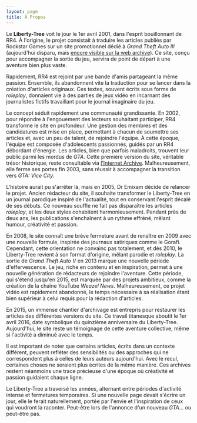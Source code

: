 ```yaml
---
layout: page
title: À Propos
---
```


Le **Liberty-Tree** voit le jour le 1er avril 2001, dans l'esprit bouillonnant de RR4. À l'origine, le projet consistait à traduire les articles publiés par Rockstar Games sur un site promotionnel dédié à *Grand Theft Auto III* (aujourd'hui disparu, mais [encore visible sur la web archive](https://web.archive.org/web/20190328010234/http://www.rockstargames.com/libertytree/)). Ce site, conçu pour accompagner la sortie du jeu, servira de point de départ à une aventure bien plus vaste.

Rapidement, RR4 est rejoint par une bande d'amis partageant la même passion. Ensemble, ils abandonnent vite la traduction pour se lancer dans la création d'articles originaux. Ces textes, souvent écrits sous forme de *roleplay*, donnaient vie à des parties de jeux vidéo en incarnant des journalistes fictifs travaillant pour le journal imaginaire du jeu.

Le concept séduit rapidement une communauté grandissante. En 2002, pour répondre à l'engouement des lecteurs souhaitant participer, RR4 transforme le site en profondeur. Une gestion des membres et des candidatures est mise en place, permettant à chacun de soumettre ses articles et, avec un peu de talent, de rejoindre l'équipe. À cette époque, l'équipe est composée d'adolescents passionnés, guidés par un RR4 débordant d'énergie. Les articles, bien que parfois maladroits, trouvent leur public parmi les mordus de *GTA*. Cette première version du site, véritable trésor historique, reste consultable via [l’Internet Archive](https://web.archive.org/web/20020613150629/http://liberty-tree.mine.nu:80/index.html). Malheureusement, elle ferme ses portes fin 2003, sans réussir à accompagner la transition vers *GTA: Vice City*.

L'histoire aurait pu s'arrêter là, mais en 2005, Dr Emixam décide de relancer le projet. Ancien rédacteur du site, il souhaite transformer le Liberty-Tree en un journal parodique inspiré de l'actualité, tout en conservant l'esprit décalé de ses débuts. Ce nouveau souffle ne fait pas disparaître les articles *roleplay*, et les deux styles cohabitent harmonieusement. Pendant près de deux ans, les publications s'enchaînent à un rythme effréné, mêlant humour, créativité et passion.

En 2008, le site connaît une brève fermeture avant de renaître en 2009 avec une nouvelle formule, inspirée des journaux satiriques comme le Gorafi. Cependant, cette orientation ne convainc pas totalement, et dès 2010, le Liberty-Tree revient à son format d'origine, mêlant parodie et *roleplay*. La sortie de *Grand Theft Auto V* en 2013 marque une nouvelle période d'effervescence. Le jeu, riche en contenu et en inspiration, permet à une nouvelle génération de rédacteurs de rejoindre l'aventure. Cette période, qui s'étend jusqu'en 2015, est marquée par des projets ambitieux, comme la création de la chaîne YouTube *Weazel News*. Malheureusement, ce projet vidéo est rapidement abandonné, le temps nécessaire à sa réalisation étant bien supérieur à celui requis pour la rédaction d'articles.

En 2015, un immense chantier d'archivage est entrepris pour restaurer les articles des différentes versions du site. Ce travail titanesque aboutit le 1er avril 2016, date symbolique du quinzième anniversaire du Liberty-Tree. Aujourd'hui, le site reste un témoignage de cette aventure collective, même si l'activité a diminué avec le temps.

Il est important de noter que certains articles, écrits dans un contexte différent, peuvent refléter des sensibilités ou des approches qui ne correspondent plus à celles de leurs auteurs aujourd'hui. Avec le recul, certaines choses ne seraient plus écrites de la même manière. Ces archives restent néanmoins une trace précieuse d'une époque où créativité et passion guidaient chaque ligne.

Le Liberty-Tree a traversé les années, alternant entre périodes d'activité intense et fermetures temporaires. Si une nouvelle page devait s'écrire un jour, elle le ferait naturellement, portée par l'envie et l'inspiration de ceux qui voudront la raconter. Peut-être lors de l'annonce d'un nouveau *GTA*... ou peut-être pas.